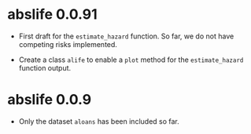 # abslife 0.0.91

* First draft for the `estimate_hazard` function. So far, we do not have
  competing risks implemented.
  
* Create a class `alife` to enable a `plot` method for the `estimate_hazard`
  function output.

# abslife 0.0.9

* Only the dataset `aloans` has been included so far.
